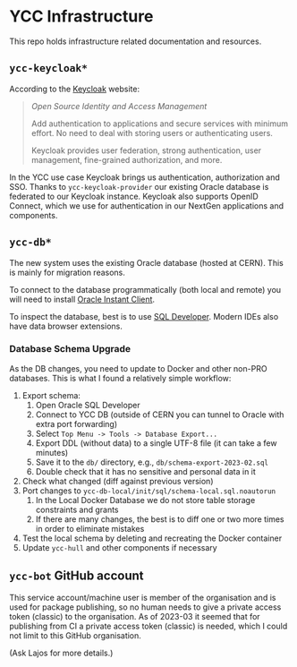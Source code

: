 # YCC Infrastructure

This repo holds infrastructure related documentation and resources.

## `ycc-keycloak*`

According to the [Keycloak](https://www.keycloak.org/) website:

> _Open Source Identity and Access Management_
>
> Add authentication to applications and secure services with minimum effort. No need to deal with storing users or authenticating users.
>
> Keycloak provides user federation, strong authentication, user management, fine-grained authorization, and more.

In the YCC use case Keycloak brings us authentication, authorization and SSO. Thanks to `ycc-keycloak-provider` our existing Oracle database is federated to our Keycloak instance. Keycloak also supports OpenID Connect, which we use for authentication in our NextGen applications and components.

## `ycc-db*`

The new system uses the existing Oracle database (hosted at CERN). This is mainly for migration reasons.

To connect to the database programmatically (both local and remote) you will need to install [Oracle Instant Client](https://www.oracle.com/uk/database/technologies/instant-client/downloads.html).

To inspect the database, best is to use [SQL Developer](https://www.oracle.com/database/technologies/appdev/sqldeveloper-landing.html). Modern IDEs also have data browser extensions.

### Database Schema Upgrade

As the DB changes, you need to update to Docker and other non-PRO databases. This is what I found a relatively simple workflow:

1. Export schema:
   1. Open Oracle SQL Developer
   2. Connect to YCC DB (outside of CERN you can tunnel to Oracle with extra port forwarding)
   3. Select `Top Menu -> Tools -> Database Export...`
   4. Export DDL (without data) to a single UTF-8 file (it can take a few minutes)
   5. Save it to the `db/` directory, e.g., `db/schema-export-2023-02.sql`
   6. Double check that it has no sensitive and personal data in it
2. Check what changed (diff against previous version)
3. Port changes to `ycc-db-local/init/sql/schema-local.sql.noautorun`
   1. In the Local Docker Database we do not store table storage constraints and grants
   2. If there are many changes, the best is to diff one or two more times in order to eliminate mistakes
4. Test the local schema by deleting and recreating the Docker container
5. Update `ycc-hull` and other components if necessary

## `ycc-bot` GitHub account

This service account/machine user is member of the organisation and is used for package publishing, so no human needs to give a private access token (classic) to the organisation. As of 2023-03 it seemed that for publishing from CI a private access token (classic) is needed, which I could not limit to this GitHub organisation.

(Ask Lajos for more details.)
